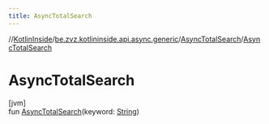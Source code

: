 ```yaml
---
title: AsyncTotalSearch
---
```

//[KotlinInside](../../../index.html)/[be.zvz.kotlininside.api.async.generic](../index.html)/[AsyncTotalSearch](index.html)/[AsyncTotalSearch](-async-total-search.html)



# AsyncTotalSearch



[jvm]\
fun [AsyncTotalSearch](-async-total-search.html)(keyword: [String](https://kotlinlang.org/api/latest/jvm/stdlib/kotlin/-string/index.html))





